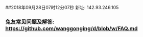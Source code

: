 ##2018年09月28日07时12分07秒 新址: 142.93.246.105
### 兔友常见问题及解答: https://github.com/wanggonging/d/blob/w/FAQ.md
